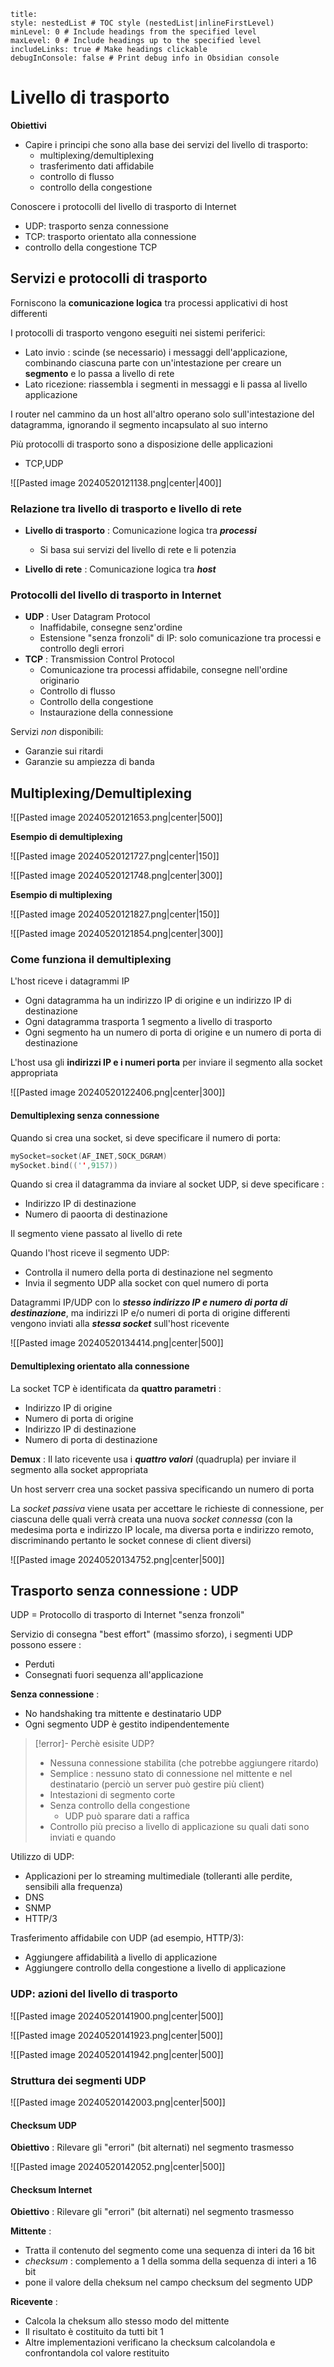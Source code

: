 
```table-of-contents
title: 
style: nestedList # TOC style (nestedList|inlineFirstLevel)
minLevel: 0 # Include headings from the specified level
maxLevel: 0 # Include headings up to the specified level
includeLinks: true # Make headings clickable
debugInConsole: false # Print debug info in Obsidian console
```
# Livello di trasporto

**Obiettivi**
- Capire i principi che sono alla base dei servizi del livello di trasporto:
	- multiplexing/demultiplexing
	- trasferimento dati affidabile
	- controllo di flusso
	- controllo della congestione

Conoscere i protocolli del livello di trasporto di Internet
- UDP: trasporto senza connessione
- TCP: trasporto orientato alla connessione
- controllo della congestione TCP

## Servizi e protocolli di trasporto

Forniscono la **comunicazione logica** tra processi applicativi di host differenti

I protocolli di trasporto vengono eseguiti nei sistemi periferici:
- Lato invio : scinde (se necessario) i messaggi dell'applicazione, combinando ciascuna parte con un'intestazione per creare un **segmento** e lo passa a livello di rete
- Lato ricezione: riassembla i segmenti in messaggi e li passa al livello applicazione

I router nel cammino da un host all'altro operano solo sull'intestazione del datagramma, ignorando il segmento incapsulato al suo interno

Più protocolli di trasporto sono a disposizione delle applicazioni
- TCP,UDP

![[Pasted image 20240520121138.png|center|400]]

### Relazione tra livello di trasporto e livello di rete

- **Livello di trasporto** : Comunicazione logica tra ***processi***
	- Si basa sui servizi del livello di rete e li potenzia

- **Livello di rete** : Comunicazione logica tra ***host***

### Protocolli del livello di trasporto in Internet

- **UDP** : User Datagram Protocol
	- Inaffidabile, consegne senz'ordine
	- Estensione "senza fronzoli" di IP: solo comunicazione tra processi e controllo degli errori
- **TCP** : Transmission Control Protocol
	- Comunicazione tra processi affidabile, consegne nell'ordine originario
	- Controllo di flusso
	- Controllo della congestione
	- Instaurazione della connessione

Servizi *non* disponibili:
- Garanzie sui ritardi
- Garanzie su ampiezza di banda

## Multiplexing/Demultiplexing

![[Pasted image 20240520121653.png|center|500]]

**Esempio di demultiplexing**

![[Pasted image 20240520121727.png|center|150]]

![[Pasted image 20240520121748.png|center|300]]

**Esempio di multiplexing**

![[Pasted image 20240520121827.png|center|150]]

![[Pasted image 20240520121854.png|center|300]]

### Come funziona il demultiplexing

L'host riceve i datagrammi IP
- Ogni datagramma ha un indirizzo IP di origine e un indirizzo IP di destinazione
- Ogni datagramma trasporta 1 segmento a livello di trasporto
- Ogni segmento ha un numero di porta di origine e un numero di porta di destinazione

L'host usa gli **indirizzi IP e i numeri porta** per inviare il segmento alla socket appropriata

![[Pasted image 20240520122406.png|center|300]]

#### Demultiplexing senza connessione

Quando si crea una socket, si deve specificare il numero di porta:
```C
mySocket=socket(AF_INET,SOCK_DGRAM)
mySocket.bind(('',9157))
```

Quando si crea il datagramma da inviare al socket UDP, si deve specificare :
- Indirizzo IP di destinazione
- Numero di paoorta di destinazione

Il segmento viene passato al livello di rete

Quando l'host riceve il segmento UDP:
- Controlla il numero della porta di destinazione nel segmento
- Invia il segmento UDP alla socket con quel numero di porta

Datagrammi IP/UDP con lo ***stesso indirizzo IP e numero di porta di destinazione***, ma indirizzi IP e/o numeri di porta di origine differenti vengono inviati alla ***stessa socket*** sull'host ricevente

![[Pasted image 20240520134414.png|center|500]]
#### Demultiplexing orientato alla connessione

La socket TCP è identificata da **quattro parametri** :
- Indirizzo IP di origine
- Numero di porta di origine
- Indirizzo IP di destinazione
- Numero di porta di destinazione

**Demux** : Il lato ricevente usa i ***quattro valori*** (quadrupla) per inviare il segmento alla socket appropriata

Un host serverr crea una socket passiva specificando un numero di porta

La *socket passiva* viene usata per accettare le richieste di connessione, per ciascuna delle quali verrà creata una nuova *socket connessa* (con la medesima porta e indirizzo IP locale, ma diversa porta e indirizzo remoto, discriminando pertanto le socket connese di client diversi)

![[Pasted image 20240520134752.png|center|500]]

## Trasporto senza connessione : UDP

UDP = Protocollo di trasporto di Internet "senza fronzoli"

Servizio di consegna "best effort" (massimo sforzo), i segmenti UDP possono essere :
- Perduti
- Consegnati fuori sequenza all'applicazione

**Senza connessione** :
- No handshaking tra mittente e destinatario UDP
- Ogni segmento UDP è gestito indipendentemente

>[!error]- Perchè esisite UDP?
>- Nessuna connessione stabilita (che potrebbe aggiungere ritardo)
>- Semplice : nessuno stato di connessione nel mittente e nel destinatario (perciò un server può gestire più client)
>- Intestazioni di segmento corte
>- Senza controllo della congestione
>	- UDP può sparare dati a raffica
>- Controllo più preciso a livello di applicazione su quali dati sono inviati e quando

Utilizzo di UDP:
- Applicazioni per lo streaming multimediale (tolleranti alle perdite, sensibili alla frequenza)
- DNS
- SNMP
- HTTP/3

Trasferimento affidabile con UDP (ad esempio, HTTP/3):
- Aggiungere affidabilità a livello di applicazione
- Aggiungere controllo della congestione a livello di applicazione

### UDP: azioni del livello di trasporto

![[Pasted image 20240520141900.png|center|500]]

![[Pasted image 20240520141923.png|center|500]]

![[Pasted image 20240520141942.png|center|500]]

### Struttura dei segmenti UDP

![[Pasted image 20240520142003.png|center|500]]

#### Checksum UDP

**Obiettivo** : Rilevare gli "errori" (bit alternati) nel segmento trasmesso

![[Pasted image 20240520142052.png|center|500]]
#### Checksum Internet

**Obiettivo** : Rilevare gli "errori" (bit alternati) nel segmento trasmesso

**Mittente** :
- Tratta il contenuto del segmento come una sequenza di interi da 16 bit
- *checksum* : complemento a 1 della somma della sequenza di interi a 16 bit
- pone il valore della cheksum nel campo checksum del segmento UDP

**Ricevente** :
- Calcola la cheksum allo stesso modo del mittente
- Il risultato è costituito da tutti bit 1
- Altre implementazioni verificano la checksum calcolandola e confrontandola col valore restituito